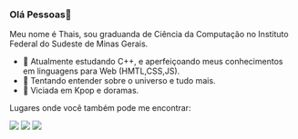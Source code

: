  
### Olá Pessoas👋
Meu nome é Thais, sou graduanda de Ciência da Computação no Instituto Federal do Sudeste de Minas Gerais.


- 🔭 Atualmente estudando C++, e aperfeiçoando meus conhecimentos em linguagens para Web (HMTL,CSS,JS).
- 🌱 Tentando entender sobre o universo e tudo mais.
- 🤝 Viciada em Kpop e doramas.


Lugares onde você também pode me encontrar: <br>

[<img src="https://img.shields.io/badge/twitter-%231DA1F2.svg?&style=for-the-badge&logo=twitter&logoColor=white" />](https://twitter.com/nnuyhan)   [<img src="https://img.shields.io/badge/linkedin-%230077B5.svg?&style=for-the-badge&logo=linkedin&logoColor=white" />](https://www.linkedin.com/in/thais-souza-4b9ba1182/)  [<img src = "https://img.shields.io/badge/facebook-%231877F2.svg?&style=for-the-badge&logo=facebook&logoColor=white">](https://www.facebook.com/thais.hipolito.16)


